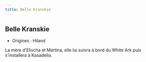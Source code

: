 ```yaml
---
title: Belle Kranskie
---
```


Belle Kranskie
--------------



* Origines : Hiland


La mère d'Elischa et Martina, elle lui suivra à bord du White Ark puis s'installera à Kasadelia. 



